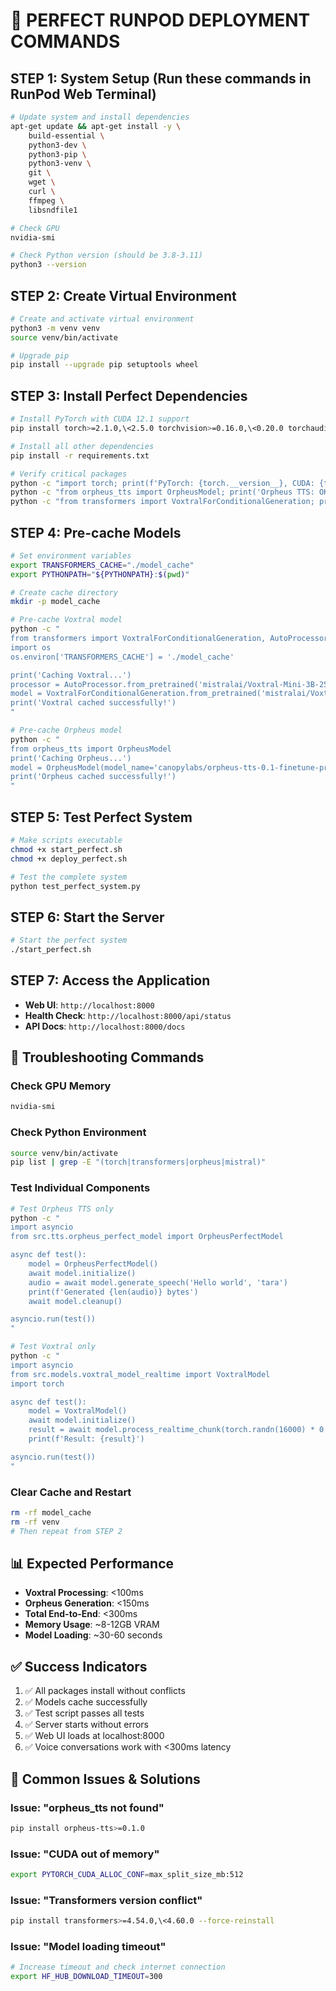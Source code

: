 # 🚀 **PERFECT RUNPOD DEPLOYMENT COMMANDS**

## **STEP 1: System Setup (Run these commands in RunPod Web Terminal)**

```bash
# Update system and install dependencies
apt-get update && apt-get install -y \
    build-essential \
    python3-dev \
    python3-pip \
    python3-venv \
    git \
    wget \
    curl \
    ffmpeg \
    libsndfile1

# Check GPU
nvidia-smi

# Check Python version (should be 3.8-3.11)
python3 --version
```

## **STEP 2: Create Virtual Environment**

```bash
# Create and activate virtual environment
python3 -m venv venv
source venv/bin/activate

# Upgrade pip
pip install --upgrade pip setuptools wheel
```

## **STEP 3: Install Perfect Dependencies**

```bash
# Install PyTorch with CUDA 12.1 support
pip install torch>=2.1.0,\<2.5.0 torchvision>=0.16.0,\<0.20.0 torchaudio>=2.1.0,\<2.5.0 --index-url https://download.pytorch.org/whl/cu121

# Install all other dependencies
pip install -r requirements.txt

# Verify critical packages
python -c "import torch; print(f'PyTorch: {torch.__version__}, CUDA: {torch.cuda.is_available()}')"
python -c "from orpheus_tts import OrpheusModel; print('Orpheus TTS: OK')"
python -c "from transformers import VoxtralForConditionalGeneration; print('Voxtral: OK')"
```

## **STEP 4: Pre-cache Models**

```bash
# Set environment variables
export TRANSFORMERS_CACHE="./model_cache"
export PYTHONPATH="${PYTHONPATH}:$(pwd)"

# Create cache directory
mkdir -p model_cache

# Pre-cache Voxtral model
python -c "
from transformers import VoxtralForConditionalGeneration, AutoProcessor
import os
os.environ['TRANSFORMERS_CACHE'] = './model_cache'

print('Caching Voxtral...')
processor = AutoProcessor.from_pretrained('mistralai/Voxtral-Mini-3B-2507', cache_dir='./model_cache')
model = VoxtralForConditionalGeneration.from_pretrained('mistralai/Voxtral-Mini-3B-2507', cache_dir='./model_cache', torch_dtype='auto', device_map='auto')
print('Voxtral cached successfully!')
"

# Pre-cache Orpheus model
python -c "
from orpheus_tts import OrpheusModel
print('Caching Orpheus...')
model = OrpheusModel(model_name='canopylabs/orpheus-tts-0.1-finetune-prod', max_model_len=2048)
print('Orpheus cached successfully!')
"
```

## **STEP 5: Test Perfect System**

```bash
# Make scripts executable
chmod +x start_perfect.sh
chmod +x deploy_perfect.sh

# Test the complete system
python test_perfect_system.py
```

## **STEP 6: Start the Server**

```bash
# Start the perfect system
./start_perfect.sh
```

## **STEP 7: Access the Application**

- **Web UI**: `http://localhost:8000`
- **Health Check**: `http://localhost:8000/api/status`
- **API Docs**: `http://localhost:8000/docs`

## **🔧 Troubleshooting Commands**

### Check GPU Memory
```bash
nvidia-smi
```

### Check Python Environment
```bash
source venv/bin/activate
pip list | grep -E "(torch|transformers|orpheus|mistral)"
```

### Test Individual Components
```bash
# Test Orpheus TTS only
python -c "
import asyncio
from src.tts.orpheus_perfect_model import OrpheusPerfectModel

async def test():
    model = OrpheusPerfectModel()
    await model.initialize()
    audio = await model.generate_speech('Hello world', 'tara')
    print(f'Generated {len(audio)} bytes')
    await model.cleanup()

asyncio.run(test())
"

# Test Voxtral only
python -c "
import asyncio
from src.models.voxtral_model_realtime import VoxtralModel
import torch

async def test():
    model = VoxtralModel()
    await model.initialize()
    result = await model.process_realtime_chunk(torch.randn(16000) * 0.1, 1)
    print(f'Result: {result}')

asyncio.run(test())
"
```

### Clear Cache and Restart
```bash
rm -rf model_cache
rm -rf venv
# Then repeat from STEP 2
```

## **📊 Expected Performance**

- **Voxtral Processing**: <100ms
- **Orpheus Generation**: <150ms  
- **Total End-to-End**: <300ms
- **Memory Usage**: ~8-12GB VRAM
- **Model Loading**: ~30-60 seconds

## **✅ Success Indicators**

1. ✅ All packages install without conflicts
2. ✅ Models cache successfully
3. ✅ Test script passes all tests
4. ✅ Server starts without errors
5. ✅ Web UI loads at localhost:8000
6. ✅ Voice conversations work with <300ms latency

## **🚨 Common Issues & Solutions**

### Issue: "orpheus_tts not found"
```bash
pip install orpheus-tts>=0.1.0
```

### Issue: "CUDA out of memory"
```bash
export PYTORCH_CUDA_ALLOC_CONF=max_split_size_mb:512
```

### Issue: "Transformers version conflict"
```bash
pip install transformers>=4.54.0,\<4.60.0 --force-reinstall
```

### Issue: "Model loading timeout"
```bash
# Increase timeout and check internet connection
export HF_HUB_DOWNLOAD_TIMEOUT=300
```
